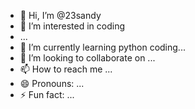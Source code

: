 - 👋 Hi, I’m @23sandy
- 👀 I’m interested in  coding
-  ...
- 🌱 I’m currently learning python coding...
- 💞️ I’m looking to collaborate on ...
- 📫 How to reach me ...
- 😄 Pronouns: ...
- ⚡ Fun fact: ...

<!---
23sandy/23sandy is a ✨ special ✨ repository because its `README.md` (this file) appears on your GitHub profile.
You can click the Preview link to take a look at your changes.
--->
